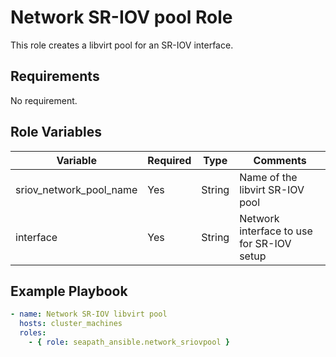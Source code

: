 # Network SR-IOV pool Role

This role creates a libvirt pool for an SR-IOV interface.

## Requirements

No requirement.

## Role Variables

| Variable                | Required  | Type   | Comments                                  |
|-------------------------|-----------|--------|-------------------------------------------|
| sriov_network_pool_name | Yes       | String | Name of the libvirt SR-IOV pool           |
| interface               | Yes       | String | Network interface to use for SR-IOV setup |

## Example Playbook

```yaml
- name: Network SR-IOV libvirt pool
  hosts: cluster_machines
  roles:
    - { role: seapath_ansible.network_sriovpool }
```
